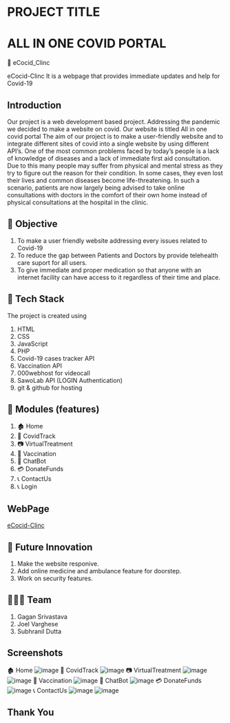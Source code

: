 

# PROJECT TITLE
# ALL IN ONE COVID PORTAL

🏥 eCocid_Clinc

eCocid-Clinc It is a webpage that provides immediate updates and help for Covid-19

## Introduction
Our project is a web development based project. 
Addressing the pandemic we decided to make a website on covid. Our website is titled All in one covid portal
The aim of our project is to make a user-friendly website and to  integrate different sites of covid into a single website by using different API’s. 
One of the most common problems faced by today’s people is a lack of knowledge of diseases and a lack of immediate first aid consultation. Due to this many people may suffer from physical and mental stress as they try to figure out the reason for their condition. In some cases, they even lost their lives and common diseases become life-threatening.
In such a scenario, patients are now largely being advised to take online consultations with doctors in the comfort of their own home instead of physical consultations at the hospital in the clinic.


##  🎯 Objective
1. To make a user friendly website addressing every issues related to Covid-19
2. To reduce the gap between Patients and Doctors by provide telehealth care suport for all users.
3. To give immediate and proper medication so that anyone with an internet facility can have access to it regardless of their time and place.

## 🔭 Tech Stack
The project is created using
1. HTML
2. CSS
3. JavaScript
4. PHP
5. Covid-19 cases tracker API
6. Vaccination API
7. 000webhost for videocall
8. SawoLab API (LOGIN Authentication)
8. git & github for hosting
## 📝 Modules (features)
1. 🏚️ Home
2. 🦠 CovidTrack
3. 📷 VirtualTreatment
4. 💉 Vaccination
5. 🤖 ChatBot
6. 💳 DonateFunds
7. 📞 ContactUs
8. 📞 Login
## WebPage 
[eCocid-Clinc](https://gagan2024.github.io/eCovid_Clinic.github.io/)


## 🚀 Future Innovation
1. Make the website responive.
2. Add online medicine and ambulance feature for doorstep.
3. Work on security features.
## 👬👬👬 Team
1. Gagan Srivastava
2. Joel Varghese
3. Subhranil Dutta
## Screenshots

🏚️ Home
![image](https://user-images.githubusercontent.com/71887687/146631124-cd9792fc-23b7-4851-bb9b-fe8630fb88a2.png)
🦠 CovidTrack
![image](https://user-images.githubusercontent.com/71887687/146631161-f69bb013-bec5-41ec-a4d1-580fdc31be8e.png)
📷 VirtualTreatment
![image](https://user-images.githubusercontent.com/71887687/146631193-3aee03c9-5714-42bc-b4db-da1638ee9027.png)
![image](https://user-images.githubusercontent.com/71887687/146631203-3d34d25b-3d30-49ee-b6b7-e9ee0580008a.png)
💉 Vaccination
![image](https://user-images.githubusercontent.com/71887687/146631230-98646bae-ce77-49a7-9dd5-2a31715203e5.png)
🤖 ChatBot
![image](https://user-images.githubusercontent.com/71887687/146631251-f4dd5666-9dbe-4115-a2b9-5420e24d5ae4.png)
💳 DonateFunds
![image](https://user-images.githubusercontent.com/71887687/146631269-e275a679-15d8-460f-9924-7c2b71d96d7f.png)
📞 ContactUs
![image](https://user-images.githubusercontent.com/71887687/146631288-31b777aa-9087-4473-bfcc-4105a7150f82.png)
![image](https://user-images.githubusercontent.com/71887687/153698495-d83de8a3-4876-4a75-a1ba-2145825a2538.png)




## Thank You
